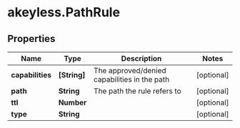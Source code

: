 # akeyless.PathRule

## Properties

Name | Type | Description | Notes
------------ | ------------- | ------------- | -------------
**capabilities** | **[String]** | The approved/denied capabilities in the path | [optional] 
**path** | **String** | The path the rule refers to | [optional] 
**ttl** | **Number** |  | [optional] 
**type** | **String** |  | [optional] 


